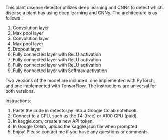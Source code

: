This plant disease detector utilizes deep learning and CNNs to detect which disease a plant has using deep learning and CNNs. The architecture is as follows : 

  1. Convolution layer 
  2. Max pool layer 
  3. Convolution layer 
  4. Max pool layer  
  5. Dropout layer 
  6. Fully connected layer with ReLU activation
  7. Fully connected layer with ReLU activation
  8. Fully connected layer with ReLU activation
  9. Fully connected layer with Softmax activation

Two versions of the model are included: one implemented with PyTorch, and one implemented with TensorFlow. The instructions are universal for both versions.

Instructions: 

1. Paste the code in detector.py into a Google Colab notebook.
2. Connect to a GPU, such as the T4 (free) or A100 GPU (paid).
3. In kaggle.com, create a new API token.
4. In Google Colab, upload the kaggle.json file when prompted
5. Enjoy! Please contact me if you have any questions or comments.
